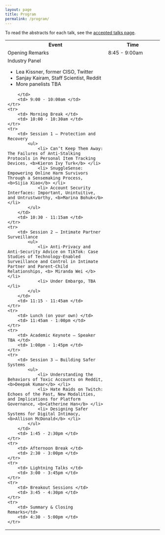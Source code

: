 ```yaml
---
layout: page
title: Program
permalink: /program/
---
```


To read the abstracts for each talk, see the [accepted talks page](/accepted_talks).

<table>
    <tr>
        <th style='width:65%'> Event </th>
        <th> Time </th>
    </tr>
    <tr>
        <td> Opening Remarks </td>
        <td> 8:45 - 9:00am </td>
    </tr>
    <tr>
        <td> Industry Panel
            <ul>
                <li> Lea Kissner, former CISO, Twitter </li>
                <li> Sanjay Kairam, Staff Scientist, Reddit </li>
                <li> More panelists TBA </li>
            </ul>

        </td>
        <td> 9:00 - 10:00am </td>
    </tr>
    <tr>
        <td> Morning Break </td>
        <td> 10:00 - 10:30am </td>
    </tr>
    <tr>
        <td> Session 1 – Protection and Recovery 
            <ul>
                <li> Can’t Keep Them Away: The Failures of Anti-Stalking Protocols in Personal Item Tracking Devices, <b>Kieron Ivy Turk</b> </li>
                <li> SnuggleSense: Empowering Online Harm Survivors Through a Sensemaking Process, <b>Sijia Xiao</b> </li>
                <li> Account Security Interfaces: Important, Unintuitive, and Untrustworthy, <b>Marina Bohuk</b> </li>
            </ul>
        </td>
        <td> 10:30 - 11:15am </td>
    </tr>
    <tr>
        <td> Session 2 – Intimate Partner Surveillance 
            <ul>
                <li> Anti-Privacy and Anti-Security Advice on TikTok: Case Studies of Technology-Enabled Surveillance and Control in Intimate Partner and Parent-Child Relationships, <b> Miranda Wei </b></li>
                <li> Under Embargo, TBA </li>
            </ul>
        </td>
        <td> 11:15 - 11:45am </td>
    </tr>
    <tr>
        <td> Lunch (on your own) </td>
        <td> 11:45am - 1:00pm </td>
    </tr>
    <tr>
        <td> Academic Keynote – Speaker TBA </td>
        <td> 1:00pm - 1:45pm </td>
    </tr>
    <tr>
        <td> Session 3 – Building Safer Systems 
            <ul>
                <li> Understanding the Behaviors of Toxic Accounts on Reddit,  <b>Deepak Kumar</b> </li>
                <li> Hate Raids on Twitch: Echoes of the Past, New Modalities, and Implications for Platform Governance, <b>Catherine Han</b> </li>
                <li> Designing Safer Systems for Digital Intimacy, <b>Allison McDonald</b> </li>
            </ul>
        </td>
        <td> 1:45 - 2:30pm </td>
    </tr>
    <tr>
        <td> Afternoon Break </td>
        <td> 2:30 - 3:00pm </td>
    </tr>
    <tr>
        <td> Lightning Talks </td>
        <td> 3:00 - 3:45pm </td>
    </tr>
    <tr>
        <td> Breakout Sessions </td>
        <td> 3:45 - 4:30pm </td>
    </tr>
    <tr>
        <td> Summary & Closing Remarks</td>
        <td> 4:30 - 5:00pm </td>
    </tr>
</table>
